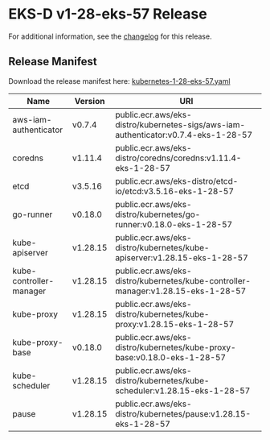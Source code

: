 # EKS-D v1-28-eks-57 Release

For additional information, see the [changelog](CHANGELOG-v1-28-eks-57.md) for this release.

## Release Manifest

Download the release manifest here: [kubernetes-1-28-eks-57.yaml](https://distro.eks.amazonaws.com/kubernetes-1-28/kubernetes-1-28-eks-57.yaml)

| Name | Version | URI |
|------|---------|-----|
| aws-iam-authenticator | v0.7.4 | public.ecr.aws/eks-distro/kubernetes-sigs/aws-iam-authenticator:v0.7.4-eks-1-28-57 |
| coredns | v1.11.4 | public.ecr.aws/eks-distro/coredns/coredns:v1.11.4-eks-1-28-57 |
| etcd | v3.5.16 | public.ecr.aws/eks-distro/etcd-io/etcd:v3.5.16-eks-1-28-57 |
| go-runner | v0.18.0 | public.ecr.aws/eks-distro/kubernetes/go-runner:v0.18.0-eks-1-28-57 |
| kube-apiserver | v1.28.15 | public.ecr.aws/eks-distro/kubernetes/kube-apiserver:v1.28.15-eks-1-28-57 |
| kube-controller-manager | v1.28.15 | public.ecr.aws/eks-distro/kubernetes/kube-controller-manager:v1.28.15-eks-1-28-57 |
| kube-proxy | v1.28.15 | public.ecr.aws/eks-distro/kubernetes/kube-proxy:v1.28.15-eks-1-28-57 |
| kube-proxy-base | v0.18.0 | public.ecr.aws/eks-distro/kubernetes/kube-proxy-base:v0.18.0-eks-1-28-57 |
| kube-scheduler | v1.28.15 | public.ecr.aws/eks-distro/kubernetes/kube-scheduler:v1.28.15-eks-1-28-57 |
| pause | v1.28.15 | public.ecr.aws/eks-distro/kubernetes/pause:v1.28.15-eks-1-28-57 |
